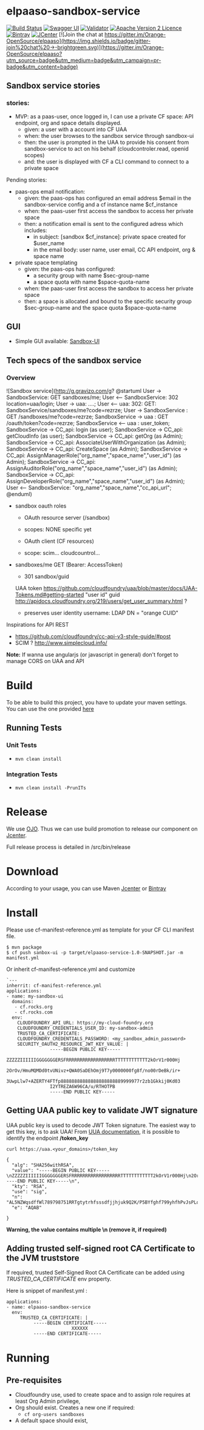 # elpaaso-sandbox-service

[![Build Status](https://travis-ci.org/Orange-OpenSource/elpaaso-sandbox-service.svg?branch=master)](https://travis-ci.org/Orange-OpenSource/elpaaso-sandbox-service)
[![Swagger UI](https://img.shields.io/badge/Swagger%20UI-explore-green.svg)](https://orange-opensource.github.io/elpaaso-sandbox-service/)
[![Validator](http://online.swagger.io/validator/?url=https://raw.githubusercontent.com/Orange-OpenSource/elpaaso-sandbox-service/master/src/main/resources/swagger.yaml)](https://online.swagger.io/validator/debug?url=https://raw.githubusercontent.com/Orange-OpenSource/elpaaso-sandbox-service/master/src/main/resources/swagger.yaml)
[![Apache Version 2 Licence](http://img.shields.io/:license-Apache%20v2-blue.svg)](LICENSE)
[![Bintray](https://www.bintray.com/docs/images/bintray_badge_color.png)](https://bintray.com/elpaaso/maven/elpaaso-sandbox-service/view?source=watch)
[![JCenter](https://img.shields.io/badge/JCenter-available-blue.svg)](https://bintray.com/bintray/jcenter?filterByPkgName=elpaaso-sandbox-service)
[![Join the chat at https://gitter.im/Orange-OpenSource/elpaaso](https://img.shields.io/badge/gitter-join%20chat%20→-brightgreen.svg)](https://gitter.im/Orange-OpenSource/elpaaso?utm_source=badge&utm_medium=badge&utm_campaign=pr-badge&utm_content=badge)


## Sandbox service stories

### stories:

* MVP: as a paas-user, once logged in, I can use a private CF space: API endpoint, org and space details displayed.
  * given: a user with a account into CF UAA
  * when: the user browses to the sandbox service through sandbox-ui
  * then: the user is prompted in the UAA to provide his consent from sandbox-service to act on his behalf (cloudcontroler.read, openid scopes)
  * and: the user is displayed with CF a CLI command to connect to a private space
     

Pending stories:
* paas-ops email notification:
   * given: the paas-ops has configured an email address $email in the sandbox-service config and a cf instance name $cf_instance
   * when: the paas-user first access the sandbox to access her private space
   * then: a notification email is sent to the configured adress which includes: 
      * in subject: [sandbox $cf_instance]: private space created for $user_name      
      * in the email body: user name, user email, CC API endpoint, org & space name
* private space templating
   * given: the paas-ops has configured:
      * a security group with name $sec-group-name
      * a space quota with name $space-quota-name 
   * when: the paas-user first access the sandbox to access her private space
   * then: a space is allocated and bound to the specific security group $sec-group-name and the space quota $space-quota-name


## GUI
  * Simple GUI available: [Sandbox-UI](https://github.com/Orange-OpenSource/elpaaso-sandbox-ui)

## Tech specs of the sandbox service

### Overview

![Sandbox service](http://g.gravizo.com/g?
@startuml
User -> SandboxService: GET sandboxes/me;
User <-- SandboxService: 302 location=uaa/login;
User -> uaa: ....;
User <-- uaa: 302: GET: SandboxService/sandboxes/me?code=rezrze;
User -> SandboxService : GET /sandboxes/me?code=rezrze;
SandboxService -> uaa : GET /oauth/token?code=rezrze;
SandboxService <-- uaa : user_token;
SandboxService -> CC_api: login (as user);
SandboxService -> CC_api: getCloudInfo (as user);
SandboxService -> CC_api: getOrg (as Admin);
SandboxService -> CC_api: AssociateUserWithOrganization (as Admin);
SandboxService -> CC_api: CreateSpace (as Admin);
SandboxService -> CC_api: AssignManagerRole("org_name","space_name","user_id") (as Admin);
SandboxService -> CC_api: AssignAuditorRole("org_name","space_name","user_id") (as Admin);
SandboxService -> CC_api: AssignDeveloperRole("org_name","space_name","user_id") (as Admin);
User <-- SandboxService: "org_name","space_name","cc_api_url";
@enduml)



* sandbox oauth roles 
  *  OAuth resource server (/sandbox)
    *  scopes: NONE specific yet

  *  OAuth client (CF resources)
    *  scope: scim... cloudcountrol...


* sandboxes/me GET (Bearer: AccessToken)
    *  301 sandbox/guid

    UAA token https://github.com/cloudfoundry/uaa/blob/master/docs/UAA-Tokens.md#getting-started
    "user id" guid http://apidocs.cloudfoundry.org/219/users/get_user_summary.html ?
    + preserves user identity
    username: LDAP DN = "orange CUID" 



Inspirations for API REST
  *  https://github.com/cloudfoundry/cc-api-v3-style-guide/#post
  *  SCIM ? http://www.simplecloud.info/

**Note:** If wanna use angularjs (or javascript in general) don't forget to manage CORS on UAA and API

# Build
To be able to build this project, you have to update your maven settings. You can use the one provided [here](/settings.xml)

## Running Tests

### Unit Tests
   * `mvn clean install`
### Integration Tests
   * `mvn clean install -PrunITs`

# Release
We use [OJO](https://oss.jfrog.org). Thus we can use build promotion to release our component on [Jcenter](https://jcenter.bintray.com).

Full release process is detailed in /src/bin/release

# Download
According to your usage, you can use Maven [Jcenter](https://jcenter.bintray.com) or [Bintray](https://bintray.com/elpaaso/maven/elpaaso-sandbox-service/_latestVersion)

# Install

Please use cf-manifest-reference.yml as template for your CF CLI manifest file.

```
$ mvn package
$ cf push sanbox-ui -p target/elpaaso-service-1.0-SNAPSHOT.jar -m manifest.yml
```

Or inherit cf-manifest-reference.yml and customize

```
`---
inherrit: cf-manifest-reference.yml
applications:
- name: my-sandbox-ui
  domains:
   - cf.rocks.org
   - cf.rocks.com
  env:
    CLOUDFOUNDRY_API_URL: https://my-cloud-foundry.org
    CLOUDFOUNDRY_CREDENTIALS_USER_ID: my-sandbox-admin
    TRUSTED_CA_CERTIFICATE:
    CLOUDFOUNDRY_CREDENTIALS_PASSWORD: <my_sandbox_admin_password>
    SECURITY_OAUTH2_RESOURCE_JWT_KEY_VALUE: |
                -----BEGIN PUBLIC KEY-----
                ZZZZZIIIIIIGGGGGGGERSFRRRRRRRRRRRRRRRRRRTTTTTTTTTTTT2kOrV1r000Hj
                2OrOv/HmuMQMDd0tvUNivz+QWA0SaDEhOmj9T7y0000000fg8f/no00rDeBk/ir+
                3UwpLlw7+AZERTY4FTfp88888888888888888888889999977r2zb1Gkkij0Kd03
                I2YTREZA6W96CA/u/RTHOTPB
                -----END PUBLIC KEY-----
```

## Getting UAA public key to validate JWT signature
UAA public key is used to decode JWT Token signature.
The easiest way to get this key, is to ask UAA!
From [UUA documentation](https://github.com/cloudfoundry/uaa/blob/master/docs/UAA-APIs.rst#get-the-token-signing-key-get-token_key),
it is possible to identify the endpoint **/token_key**

```
curl https://uaa.<your_domains>/token_key

{
  "alg": "SHA256withRSA",
  "value": "-----BEGIN PUBLIC KEY-----\nZZZZZIIIIIIGGGGGGGERSFRRRRRRRRRRRRRRRRRRTTTTTTTTTTTT2kOrV1r000Hj\n2OrOv/HmuMQMDd0tvUNivz+QWA0SaDEhOmj9T7y0000000fg8f/no00rDeBk/ir+\n3UwpLlw7+AZERTY4FTfp88888888888888888888889999977r2zb1Gkkij0Kd03\nI2YTREZA6W96CA/u/RTHOTPB\n-----END PUBLIC KEY-----\n",
  "kty": "RSA",
  "use": "sig",
  "n": "AL5NZWqsdffWl789798751RRTgtytrhfsssdfjjhjuk9Q2K/P5BYfghf799yhfhPvJsPLqChJfrhT+f0xisN4GTsKfghfghuXDv5bMp71T456546987bdfh9eGGTPLUFVqsdfrGlUbvuvfghUaSSKM4p0fcjY4oGNC3pb3oIff79",
  "e": "AQAB"

}
```
**Warning, the value contains multiple \n (remove it, if required)**

## Adding trusted self-signed root CA Certificate to the JVM truststore

If required, trusted Self-Signed Root CA Certificate can be added using <i>TRUSTED_CA_CERTIFICATE</i> env property.

Here is snippet of manifest.yml :
```
applications:
- name: elpaaso-sandbox-service
  env:
     TRUSTED_CA_CERTIFICATE: |
          -----BEGIN CERTIFICATE-----
                        XXXXXX
          -----END CERTIFICATE-----
```

# Running
## Pre-requisites
 * Cloudfoundry use, used to create space and to assign role requires at least Org Admin privilege,
 * Org should exist. Creates a new one if required:
    * `cf org-users sandboxes`
 * A default space should exist,

